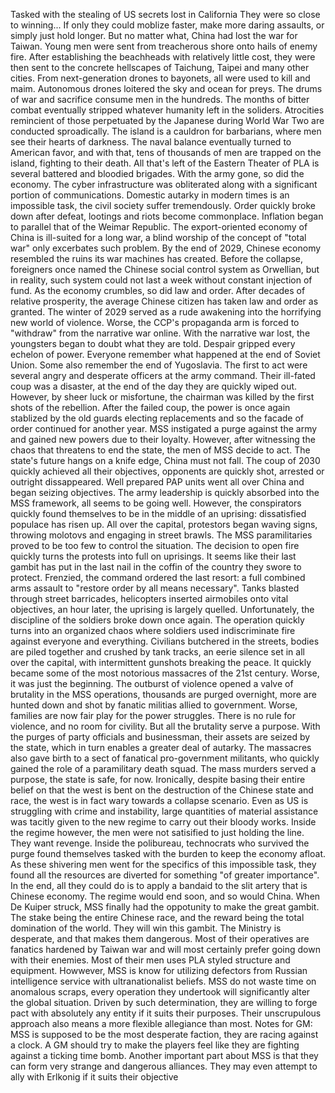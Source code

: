 Tasked with the stealing of US secrets lost in California
They were so close to winning... If only they could moblize faster, make more daring assaults, or simply just hold longer. But no matter what, China had lost the war for Taiwan. Young men were sent from treacherous shore onto hails of enemy fire. After establishing the beachheads with relatively little cost, they were then sent to the concrete hellscapes of Taichung, Taipei and many other cities. From next-generation drones to bayonets, all were used to kill and maim. Autonomous drones loitered the sky and ocean for preys. The drums of war and sacrifice consume men in the hundreds. The months of bitter combat eventually stripped whatever humanity left in the soliders. Atrocities remincient of those perpetuated by the Japanese during World War Two are conducted sproadically. The island is a cauldron for barbarians, where men see their hearts of darkness. The naval balance eventually turned to American favor, and with that, tens of thousands of men are trapped on the island, fighting to their death. All that's left of the Eastern Theater of PLA is several battered and bloodied brigades. 
With the army gone, so did the economy. The cyber infrastructure was obliterated along with a significant portion of communications. Domestic autarky in modern times is an impossible task, the civil society suffer tremendously. Order quickly broke down after defeat, lootings and riots become commonplace. Inflation began to parallel that of the Weimar Republic. The export-oriented economy of China is ill-suited for a long war, a blind worship of the concept of "total war" only excerbates such problem. By the end of 2029, Chinese economy resembled the ruins its war machines has created. 
Before the collapse, foreigners once named the Chinese social control system as Orwellian, but in reality, such system could not last a week without constant injection of fund. As the economy crumbles, so did law and order. After decades of relative prosperity, the average Chinese citizen has taken law and order as granted. The winter of 2029 served as a rude awakening into the horrifying new world of violence. Worse, the CCP's propaganda arm is forced to "withdraw" from the narrative war online. With the narrative war lost, the youngsters began to doubt what they are told. 
Despair gripped every echelon of power. Everyone remember what happened at the end of Soviet Union. Some also remember the end of Yugoslavia. The first to act were several angry and desperate officers at the army command. Their ill-fated coup was a disaster, at the end of the day they are quickly wiped out. However, by sheer luck or misfortune, the chairman was killed by the first shots of the rebellion. After the failed coup, the power is once again stablized by the old guards electing replacements and so the facade of order continued for another year. MSS instigated a purge against the army and gained new powers due to their loyalty.
However, after witnessing the chaos that threatens to end the state, the men of MSS decide to act. The state's future hangs on a knife edge, China must not fall. The coup of 2030 quickly achieved all their objectives, opponents are quickly shot, arrested or outright dissappeared. Well prepared PAP units went all over China and began seizing objectives. The army leadership is quickly absorbed into the MSS framework, all seems to be going well. However, the conspirators quickly found themselves to be in the middle of an uprising: dissatisfied populace has risen up. All over the capital, protestors began waving signs, throwing molotovs and engaging in street brawls. The MSS paramilitaries proved to be too few to control the situation. The decision to open fire quickly turns the protests into full on uprisings. It seems like their last gambit has put in the last nail in the coffin of the country they swore to protect. 
Frenzied, the command ordered the last resort: a full combined arms assault to "restore order by all means necessary". Tanks blasted through street barricades, helicopters inserted airmobiles onto vital objectives, an hour later, the uprising is largely quelled. Unfortunately, the discipline of the soldiers broke down once again. The operation quickly turns into an organized chaos where soldiers used indiscriminate fire against everyone and everything. Civilians butchered in the streets, bodies are piled together and crushed by tank tracks, an eerie silence set in all over the capital, with intermittent gunshots breaking the peace. It quickly became some of the most notorious massacres of the 21st century.
Worse, it was just the beginning. The outburst of violence opened a valve of brutality in the MSS operations, thousands are purged overnight, more are hunted down and shot by fanatic militias allied to government. Worse, families are now fair play for the power struggles. There is no rule for violence, and no room for civility. But all the brutality serve a purpose. With the purges of party officials and businessman, their assets are seized by the state, which in turn enables a greater deal of autarky. The massacres also gave birth to a sect of fanatical pro-government militants, who quickly gained the role of a paramilitary death squad. The mass murders served a purpose, the state is safe, for now. 
Ironically, despite basing their entire belief on that the west is bent on the destruction of the Chinese state and race, the west is in fact wary towards a collapse scenario. Even as US is struggling with crime and instability, large quantities of material assistance was tacitly given to the new regime to carry out their bloody works. Inside the regime however, the men were not satisified to just holding the line. They want revenge. 
Inside the polibureau, technocrats who survived the purge found themselves tasked with the burden to keep the economy afloat. As these shivering men went for the specifics of this impossible task, they found all the resources are diverted for something "of greater importance". In the end, all they could do is to apply a bandaid to the slit artery that is Chinese economy. The regime would end soon, and so would China. 
When De Kuiper struck, MSS finally had the oppotunity to make the great gambit. The stake being the entire Chinese race, and the reward being the total domination of the world. They will win this gambit. The Ministry is desperate, and that makes them dangerous. Most of their operatives are fanatics hardened by Taiwan war and will most certainly prefer going down with their enemies. Most of their men uses PLA styled structure and equipment. Howwever, MSS is know for utilizing defectors from Russian intelligence service with ultranationalist beliefs.
MSS do not waste time on anomalous scraps, every operation they undertook will significantly alter the global situation. Driven by such determination, they are willing to forge pact with absolutely any entity if it suits their purposes. Their unscrupulous approach also means a more flexible allegiance than most. 
Notes for GM: MSS is supposed to be the most desperate faction, they are racing against a clock. A GM should try to make the players feel like they are fighting against a ticking time bomb. Another important part about MSS is that they can form very strange and dangerous alliances. They may even attempt to ally with Erlkonig if it suits their objective

